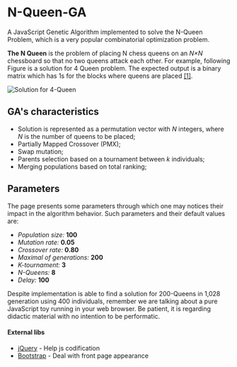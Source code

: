# N-Queen-GA
A JavaScript Genetic Algorithm implemented to solve the N-Queen Problem, which is a very popular combinatorial optimization problem.

**The N Queen** is the problem of placing N chess queens on an *N×N* chessboard so that no two queens attack each other. For example, following Figure is a solution for 4 Queen problem. The expected output is a binary matrix which has 1s for the blocks where queens are placed 
[[1]](https://www.geeksforgeeks.org/n-queen-problem-backtracking-3/). 

![Solution for 4-Queen](/assets/img/4-queen-256.PNG )

## GA's characteristics
 + Solution is represented as a permutation vector with *N* integers, where *N* is the number of queens to be placed;
 + Partially Mapped Crossover (PMX);
 + Swap mutation;
 + Parents selection based on a tournament between *k* individuals;
 + Merging populations based on total ranking;
 
## Parameters
The page presents some parameters through which one may notices their impact in the algorithm behavior. Such parameters and their default values are:  
 - *Population size:* **100** 
 - *Mutation rate:* **0.05**
 - *Crossover rate:* **0.80**
 - *Maximal of generations:* **200**
 - *K-tournament:* **3**
 - *N-Queens:* **8**
 - *Delay:* **100**
  
Despite implementation is able to find a solution for 200-Queens in 1,028 generation using 400 individuals, remember we are talking about a pure JavaScript toy running in your web browser. Be patient, it is regarding didactic material with no intention to be performatic.

#### External libs
  - [jQuery](http://jquery.com) - Help js codification
  - [Bootstrap](https://getbootstrap.com) - Deal with front page appearance
